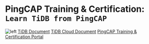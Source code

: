 # PingCAP Training & Certification: `Learn TiDB from PingCAP`
![`left`](./student-guide/diagram/education-768x497.jpeg)
[TiDB Document](https://docs.pingcap.com/tidb/stable)
[TiDB Cloud Document](https://docs.pingcap.com/tidbcloud/)
[PingCAP Training & Certification Portal](https://pingcap.com/education/)